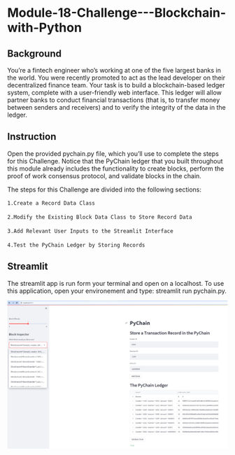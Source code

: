 # Module-18-Challenge---Blockchain-with-Python

## Background

You’re a fintech engineer who’s working at one of the five largest banks in the world. You were recently promoted to act as the lead developer on their decentralized finance team. Your task is to build a blockchain-based ledger system, complete with a user-friendly web interface. This ledger will allow partner banks to conduct financial transactions (that is, to transfer money between senders and receivers) and to verify the integrity of the data in the ledger.

## Instruction

Open the provided pychain.py file, which you’ll use to complete the steps for this Challenge. Notice that the PyChain ledger that you built throughout this module already includes the functionality to create blocks, perform the proof of work consensus protocol, and validate blocks in the chain.

The steps for this Challenge are divided into the following sections:

    1.Create a Record Data Class

    2.Modify the Existing Block Data Class to Store Record Data

    3.Add Relevant User Inputs to the Streamlit Interface

    4.Test the PyChain Ledger by Storing Records

## Streamlit

The streamlit app is run form your terminal and open on a localhost. To use this application, open your environement and type: streamlit run pychain.py.

![Screenshot](Screenshot/Screenshot.png)
